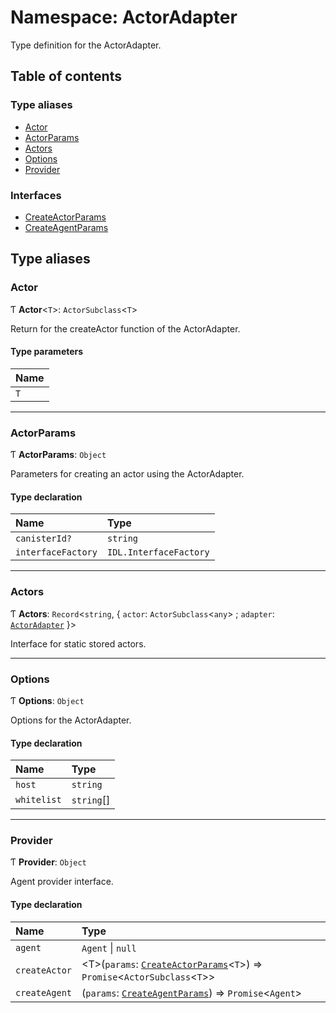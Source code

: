 # Namespace: ActorAdapter

Type definition for the ActorAdapter.

## Table of contents

### Type aliases

- [Actor](ActorAdapter.md#actor)
- [ActorParams](ActorAdapter.md#actorparams)
- [Actors](ActorAdapter.md#actors)
- [Options](ActorAdapter.md#options)
- [Provider](ActorAdapter.md#provider)

### Interfaces

- [CreateActorParams](../interfaces/ActorAdapter.CreateActorParams.md)
- [CreateAgentParams](../interfaces/ActorAdapter.CreateAgentParams.md)

## Type aliases

### Actor

Ƭ **Actor**<`T`\>: `ActorSubclass`<`T`\>

Return for the createActor function of the ActorAdapter.

#### Type parameters

| Name |
| :------ |
| `T` |

___

### ActorParams

Ƭ **ActorParams**: `Object`

Parameters for creating an actor using the ActorAdapter.

#### Type declaration

| Name | Type |
| :------ | :------ |
| `canisterId?` | `string` |
| `interfaceFactory` | `IDL.InterfaceFactory` |

___

### Actors

Ƭ **Actors**: `Record`<`string`, { `actor`: `ActorSubclass`<`any`\> ; `adapter`: [`ActorAdapter`](../classes/ActorAdapter.md)  }\>

Interface for static stored actors.

___

### Options

Ƭ **Options**: `Object`

Options for the ActorAdapter.

#### Type declaration

| Name | Type |
| :------ | :------ |
| `host` | `string` |
| `whitelist` | `string`[] |

___

### Provider

Ƭ **Provider**: `Object`

Agent provider interface.

#### Type declaration

| Name | Type |
| :------ | :------ |
| `agent` | `Agent` \| ``null`` |
| `createActor` | <T\>(`params`: [`CreateActorParams`](../interfaces/ActorAdapter.CreateActorParams.md)<`T`\>) => `Promise`<`ActorSubclass`<`T`\>\> |
| `createAgent` | (`params`: [`CreateAgentParams`](../interfaces/ActorAdapter.CreateAgentParams.md)) => `Promise`<`Agent`\> |
